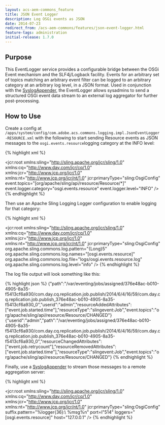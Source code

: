 ```yaml
---
layout: acs-aem-commons_feature
title: JSON Event Logger
description: Log OSGi events as JSON
date: 2014-07-23
redirect_from: /acs-aem-commons/features/json-event-logger.html
feature-tags: administration
initial-release: 1.7.0
---
```


## Purpose

This EventLogger service provides a configurable bridge between the OSGi Event mechanism and the SLF4j/Logback facility. Events for an arbitrary set of topics matching an arbitrary event filter can be logged to an arbitrary category at an arbitrary log level, in a JSON format. Used in conjunction with the [SyslogAppender](/acs-aem-commons/features/syslog-appender/index.html), the EventLogger allows sysadmins to send a structured OSGi event data stream to an external log aggregator for further post-processing.


## How to Use

Create a config at `/apps/system/config/com.adobe.acs.commons.logging.impl.JsonEventLogger-RESOURCE.xml` with the following to start sending Resource events as JSON messages to the `osgi.events.resource`logging category at the INFO level:

{% highlight xml %}
<?xml version="1.0" encoding="UTF-8"?>
<jcr:root xmlns:sling="http://sling.apache.org/jcr/sling/1.0" xmlns:cq="http://www.day.com/jcr/cq/1.0"
    xmlns:jcr="http://www.jcp.org/jcr/1.0" xmlns:nt="http://www.jcp.org/jcr/nt/1.0"
    jcr:primaryType="sling:OsgiConfig"
	event.topics="[org/apache/sling/api/resource/Resource/*]"
	event.logger.category="osgi.events.resource"
	event.logger.level="INFO"
    />
{% endhighlight %}     


Then use an Apache Sling Logging Logger configuration to enable logging for that category:

{% highlight xml %}
<?xml version="1.0" encoding="UTF-8"?>
<jcr:root xmlns:sling="http://sling.apache.org/jcr/sling/1.0" xmlns:cq="http://www.day.com/jcr/cq/1.0"
    xmlns:jcr="http://www.jcp.org/jcr/1.0" xmlns:nt="http://www.jcp.org/jcr/nt/1.0"
    jcr:primaryType="sling:OsgiConfig"
	org.apache.sling.commons.log.pattern="{Long}5"
	org.apache.sling.commons.log.names="[osgi.events.resource]"
	org.apache.sling.commons.log.file="logs/osgi.events.resource.log"
	org.apache.sling.commons.log.level="info"
    />
{% endhighlight %}    

The log file output will look something like this:

{% highlight json %}
{"path":"/var/eventing/jobs/assigned/376e48ac-b010-4905-8a35-f5413cf6a930/com.day.cq.replication.job.publish/2014/6/4/16/59/com.day.cq.replication.job.publish_376e48ac-b010-4905-8a35-f5413cf6a930_0","userid":"admin","resourceAddedAttributes":["event.job.started.time"],"resourceType":"slingevent:Job","event.topics":"org/apache/sling/api/resource/Resource/CHANGED"}
{"userid":"admin","path":"/var/eventing/jobs/assigned/376e48ac-b010-4905-8a35-f5413cf6a930/com.day.cq.replication.job.publish/2014/6/4/16/59/com.day.cq.replication.job.publish_376e48ac-b010-4905-8a35-f5413cf6a930_0","resourceChangedAttributes":["event.job.retrycount"],"resourceRemovedAttributes":["event.job.started.time"],"resourceType":"slingevent:Job","event.topics":"org/apache/sling/api/resource/Resource/CHANGED"}
{% endhighlight %}    

Finally, use a [SyslogAppender](/acs-aem-commons/features/syslog-appender/index.html) to stream those messages to a remote aggregation server:

{% highlight xml %}
<?xml version="1.0" encoding="UTF-8"?>
<jcr:root xmlns:sling="http://sling.apache.org/jcr/sling/1.0" xmlns:cq="http://www.day.com/jcr/cq/1.0"
    xmlns:jcr="http://www.jcp.org/jcr/1.0" xmlns:nt="http://www.jcp.org/jcr/nt/1.0"
    jcr:primaryType="sling:OsgiConfig"
	suffix.pattern="%logger{36}:\ %msg%n"
	port=I"514"
	loggers="[osgi.events.resource]"
	host="127.0.0.1"
    />
{% endhighlight %}   
